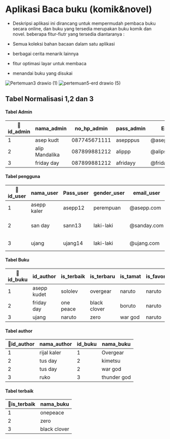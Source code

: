 # 
# Aplikasi Baca buku (komik&novel)
- Deskripsi
aplikasi ini dirancang untuk mempermudah pembaca buku secara online, dan buku yang tersedia merupakan buku komik dan novel. beberapa fitur-fiutr yang tersedia diantaranya :

- Semua koleksi bahan bacaan dalam satu aplikasi
- berbagai cerita menarik lainnya
- fitur optimasi layar untuk membaca
- menandai buku yang disukai

![Pertemuan3 drawio (1)](https://user-images.githubusercontent.com/100669802/164356211-e7a2e2ad-2142-4fcb-a641-2928a83c32f5.png)
![pertemuan5-erd drawio (5)](https://user-images.githubusercontent.com/100669802/164354852-0ba23f5e-4e53-4858-bfb9-28468ab7d3e5.png)

## Tabel Normalisasi 1,2 dan 3

#### Tabel Admin
|🔑id_admin|nama_admin|no_hp_admin|pass_admin|Email_admin|Gender_user|
|---|---|---|---|---|---|
|1|asep kudt|087745671111|asepppus|@asepppgmail.com|Kali-laki|
|2|alip Mandalika|087899881212|alippp|@alipsndahgmail.com|Kali-laki|
|3|friday day|087899881212|afridayy|@friday.gmailcom|Kali-laki|

#### Tabel pengguna
|🔑id_user|nama_user|Pass_user|gender_user|email_user|History|Favorit|
|---|---|---|---|---|---|---|
|1|asepp kaler|asepp12|perempuan|@asepp.com|black-121222|one peace|
|2|san day|sann13|laki-laki|@sanday.com|one peace-130322|zero|
|3|ujang|ujang14|laki-laki|@ujang.com|zero-110722|black|

#### Tabel Buku
|🔑id_buku|id_author|is_terbaik|is_terbaru|is_tamat|is_favorit|
|---|---|---|---|---|---|
|1|asepp kudet|sololev|overgear|naruto|naruto|
|2|friday day|one peace|black clover|boruto|naruto|
|3|ujang|naruto|zero|war god|naruto|

#### Tabel author
|🔑id_author|nama_author|id_buku|nama_buku|
|---|---|---|---|
|1|rijal kaler|1|Overgear|
|2|tus day|2|kimetsu|
|2|tus day|2|war god|
|3|ruko|3|thunder god|

#### Tabel terbaik
|🔑is_terbaik|nama_buku|
|---|---|
|1|onepeace|
|2|zero|
|3|black clover|
